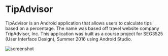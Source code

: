 # TipAdvisor
TipAdvisor is an Android application that allows users to calculate tips based on a percentage. The name was based off travel website company TripAdvisor, Inc. This application was built as a course project for SEG3525 (User Interface Design), Summer 2016 using Android Studio.

![screenshot](https://cloud.githubusercontent.com/assets/22031272/21491664/580d9f52-cbcc-11e6-8d0f-f2fd2eb77e5b.png)
